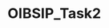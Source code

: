 # OIBSIP_Task2
##
<!-- ![task2](https://user-images.githubusercontent.com/123752642/228040108-eb95b853-144f-490c-be53-e3b47fd8ea59.png) -->
